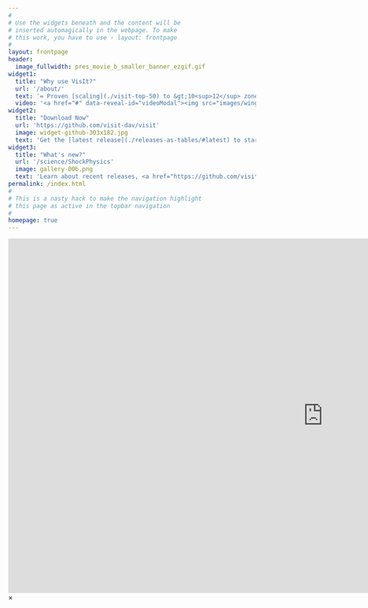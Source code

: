 ```yaml
---
#
# Use the widgets beneath and the content will be
# inserted automagically in the webpage. To make
# this work, you have to use › layout: frontpage
#
layout: frontpage
header:
  image_fullwidth: pres_movie_b_smaller_banner_ezgif.gif
widget1:
  title: "Why use VisIt?"
  url: '/about/'
  text: '= Proven [scaling](./visit-top-50) to &gt;10<sup>12</sup> zone meshes.<br/>= Windows, Mac, <a href="" title="Unbuntu, Centos, Debian, RedHat, Fedora">, 5+ Linux distros.</a><br/>= Free, <a href="https://github.com/visit-dav/visit/blob/develop/LICENSE">BSD Open Source</a>.<br/>= Reads 130+ <a href="https://www.visitusers.org/index.php?title=Detailed_list_of_file_formats_VisIt_supports">File Formats</a>.<br/>= Supported on many <a href="https://science.osti.gov/User-Facilities/User-Facilities-at-a-Glance/ASCR">LCFs</a>'
  video: '<a href="#" data-reveal-id="videoModal"><img src="images/wing_tip_streamlines_thumb.png" width="303" align="middle"/></a>'
widget2:
  title: "Download Now"
  url: 'https://github.com/visit-dav/visit'
  image: widget-github-303x182.jpg
  text: 'Get the [latest release](./releases-as-tables/#latest) to start visualizing and analyzing your data today. Or, download the <a href="https://github.com/visit-dav/visit/releases/latest/download/build_visit3_1_3">latest build_visit</a> script to build a custom version. Please <a href="https://github.com/visit-dav/live-customer-response/issues/new?assignees=&labels=&template=customer-response.md&title=">share a comment</a> with us about your experiences with VisIt.'
widget3:
  title: "What's new?"
  url: '/science/ShockPhysics'
  image: gallery-00b.png
  text: 'Learn about recent releases, <a href="https://github.com/visit-dav/visit/milestones">plans for upcomming releases</a>, <a href="https://github.com/visit-dav/visit/branches/active">works in progress</a> and other stuff about VisIt, its related technologies and visualization and data analysis in general.'
permalink: /index.html
#
# This is a nasty hack to make the navigation highlight
# this page as active in the topbar navigation
#
homepage: true
---
```


<div id="videoModal" class="reveal-modal large" data-reveal="">
  <div class="flex-video widescreen vimeo" style="display: block;">
  <iframe width="1280" height="720" src="https://www.youtube.com/embed/aRV5etrNlAQ" frameborder="0" allow="accelerometer; autoplay; encrypted-media; gyroscope; picture-in-picture" allowfullscreen></iframe>
  </div>
  <a class="close-reveal-modal">&#215;</a>
</div>

